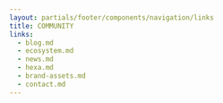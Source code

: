 ```yaml
---
layout: partials/footer/components/navigation/links
title: COMMUNITY
links:
  - blog.md
  - ecosystem.md
  - news.md
  - hexa.md
  - brand-assets.md
  - contact.md
---
```

